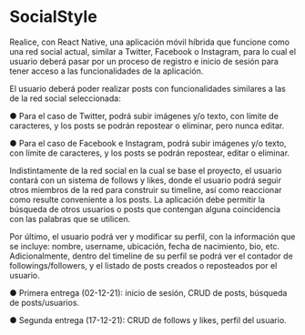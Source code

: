 # SocialStyle

Realice, con React Native, una aplicación móvil híbrida que funcione como una red social actual, similar a Twitter, Facebook o Instagram, para lo cual el usuario deberá
pasar por un proceso de registro e inicio de sesión para tener acceso a las funcionalidades de la aplicación. 

El usuario deberá poder realizar posts con funcionalidades similares a las de la red social seleccionada:

● Para el caso de Twitter, podrá subir imágenes y/o texto, con límite de caracteres, y los posts se podrán repostear o eliminar, pero nunca editar.

● Para el caso de Facebook e Instagram, podrá subir imágenes y/o texto, con límite de caracteres, y los posts se podrán repostear, editar o eliminar. 

Indistintamente de la red social en la cual se base el proyecto, el usuario contará con un sistema de follows y likes, donde el usuario podrá seguir otros miembros de la red para construir su timeline, así como reaccionar como resulte conveniente a los posts. La aplicación debe permitir la búsqueda de otros usuarios o posts que contengan alguna coincidencia con las palabras que se utilicen.

Por último, el usuario podrá ver y modificar su perfil, con la información que se incluye: nombre, username, ubicación, fecha de nacimiento, bio, etc. Adicionalmente, dentro del
timeline de su perfil se podrá ver el contador de followings/followers, y el listado de posts creados o reposteados por el usuario.

● Primera entrega (02-12-21): inicio de sesión, CRUD de posts, búsqueda de posts/usuarios.

● Segunda entrega (17-12-21): CRUD de follows y likes, perfil del usuario.

